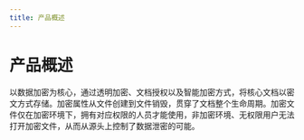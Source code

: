 ```yaml
---
title: 产品概述
---
```

# 产品概述
   以数据加密为核心，通过透明加密、文档授权以及智能加密方式，将核心文档以密文方式存储。加密属性从文件创建到文件销毁，贯穿了文档整个生命周期。加密文件仅在加密环境下，拥有对应权限的人员才能使用，非加密环境、无权限用户无法打开加密文件，从而从源头上控制了数据泄密的可能。  

